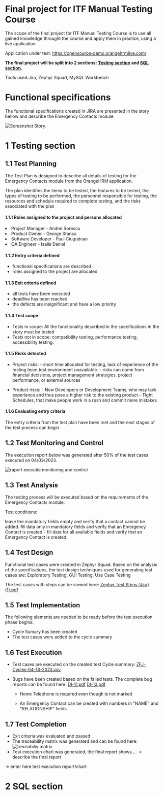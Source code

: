 # Final project for ITF Manual Testing Course

The scope of the final project for ITF Manual Testing Course is to use all gained knowledge throught the course and apply them in practice, using a live application. 

Application under test: https://opensource-demo.orangehrmlive.com/


**The final project will be split into 2 sections: [Testing section](https://github.com/julai215/itf_final_project_example_and_portofolio/blob/main/Final%20Project/README.md#1-testing-section) and [SQL section](https://github.com/julai215/itf_final_project_example_and_portofolio/blob/main/Final%20Project/README.md#2-sql-section).**

Tools used:Jira, Zephyr Squad, MySQL Workbench



# Functional specifications

The functional specifications created in JIRA are presented in the story bellow and describe the Emergency Contacts module

![Screenshot Story](https://user-images.githubusercontent.com/122401619/230939925-8efefbd9-97a8-4834-ac30-eb2dcf97289c.png).


# 1 Testing section

## 1.1 Test Planning

The Test Plan is designed to describe all details of testing for the Emergency Contacts module from the OrangeHRM application. 

The plan identifies the items to be tested, the features to be tested, the types of testing to be performed, the personnel responsible for testing, the resources and schedule required to complete testing, and the risks associated with the plan

#### 1.1.1 Roles assigned to the project and persons allocated

<li> Project Manager - Andrei Sorescu<li>
     Product Owner - George Stanca
<li> Software Developer - Paul Ciugudean<li>
     QA Engineer - Isaila Daniel


#### 1.1.2 Entry criteria defined
- functional specifications are described
- roles assigned to the project are allocated
     

#### 1.1.3 Exit criteria defined
- all tests have been executed
- deadline has been reached
- the defects are insignificant and have a low priority
     

#### 1.1.4 Test scope

* Tests in scope: All the functionality described in the specifications in the story must be tested 
* Tests not in scope: compatibility testing, performance testing, accessibility testing.

#### 1.1.5 Risks detected

* Project risks: - short time allocated for testing, lack of experience of the testing team,test environment unavailable.
                 - risks can come from financial decisions, project management strategies, project performance, or external sources

* Product risks: - New Developers or Development Teams, who may lack experience and thus pose a higher risk to the existing product
                 - Tight Schedules, that make people work in a rush and commit more mistakes        

#### 1.1.6 Evaluating entry criteria
     
  The entry criteria from the test plan have been met and the next stages of the test process can begin



## 1.2 Test Monitoring and Control

The execution report below was generated after 50% of the test cases executed on 04/03/2023.

![raport executie monitoring and control](https://user-images.githubusercontent.com/122401619/231222189-95601239-55fd-415b-87bd-f96826466e7e.png)

     
     

## 1.3 Test Analysis

The testing process will be executed based on the requirements of the Emergency Contacts module.

Test conditions:

 leave the mandatory fields empty and verify that a contact cannot be added.
 fill data only in mandatory fields and verify that an Emergency Contact is created.- fill data for all available fields and verify that an Emergency Contact is created.

## 1.4 Test Design

Functional test cases were created in Zephyr Squad. Based on the analysis of the specifications, the test design techniques used for generating test cases 
are: Exploratory Testing, GUI Testing, Use Case Testing



The test cases with steps can be viewed here: [Zephyr Test Steps (Jira) (1).pdf](https://github.com/danielisaila90/Manual_Testing_Portofolio/files/11233722/Zephyr.Test.Steps.Jira.1.pdf)

## 1.5 Test Implementation

The following elements are needed to be ready before the test execution phase begins:

- Cycle Sumary has been created
- The test cases were added to the cycle summary     

## 1.6 Test Execution

* Test cases are executed on the created test Cycle summary: [ZFJ-Cycles-04-18-2023.csv](https://github.com/danielisaila90/Manual_Testing_Portofolio/files/11264390/ZFJ-Cycles-04-18-2023.csv)
* Bugs have been created based on the failed tests. The complete bug reports can be found here: [DI-11.pdf](https://github.com/danielisaila90/Manual_Testing_Portofolio/files/11264466/DI-11.pdf)
[DI-13.pdf](https://github.com/danielisaila90/Manual_Testing_Portofolio/files/11264543/DI-13.pdf)
  
  - Home Telephone is required even though is not marked
     
  - An Emergency Contact can be created with numbers in "NAME" and "RELATIONSHIP" fields

## 1.7 Test Completion

* Exit criteria was evaluated and passed
* The traceability matrix was generated and can be found here: ![treceabiliy matrix](https://user-images.githubusercontent.com/122401619/233151384-03c1d3f7-3a38-48c6-97b8-a5296c84ff5b.png)
* Test execution chart was generated, the final report shows.... -> describe the final report

-> enter here test execution report/chart

# 2 SQL section

